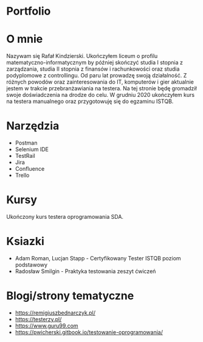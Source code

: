 # Portfolio

# O mnie
Nazywam się Rafał Kindzierski. Ukończyłem liceum o profilu matematyczno-informatycznym by później skończyć studia I stopnia z zarządzania, studia II stopnia z finansów i rachunkowości oraz studia podyplomowe z controllingu. Od paru lat prowadzę swoją działalność. Z różnych powodów oraz zainteresowania do IT, komputerów i gier aktualnie jestem w trakcie przebranżawiania na testera. Na tej stronie będę gromadził swoje doświadczenia na drodze do celu. W grudniu 2020 ukończyłem kurs na testera manualnego oraz przygotowuję się do egzaminu ISTQB.
# Narzędzia 
* Postman
* Selenium IDE
* TestRail
* Jira
* Confluence
* Trello
# Kursy
Ukończony kurs testera oprogramowania SDA.
# Ksiazki
* Adam Roman, Lucjan Stapp - Certyfikowany Tester ISTQB poziom podstawowy
* Radosław Smilgin - Praktyka testowania zeszyt ćwiczeń

# Blogi/strony tematyczne
* https://remigiuszbednarczyk.pl/
* https://testerzy.pl/
* https://www.guru99.com
* https://pwicherski.gitbook.io/testowanie-oprogramowania/

